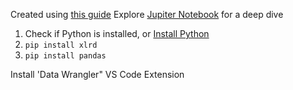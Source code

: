 Created using [this guide](https://www.geeksforgeeks.org/reading-excel-file-using-python/)
Explore [Jupiter Notebook](https://code.visualstudio.com/docs/datascience/data-science-tutorial#_prepare-the-data) for a deep dive

1. Check if Python is installed, or [Install Python](https://www.python.org/downloads/)
2. `pip install xlrd`
3. `pip install pandas`
 
 Install 'Data Wrangler" VS Code Extension